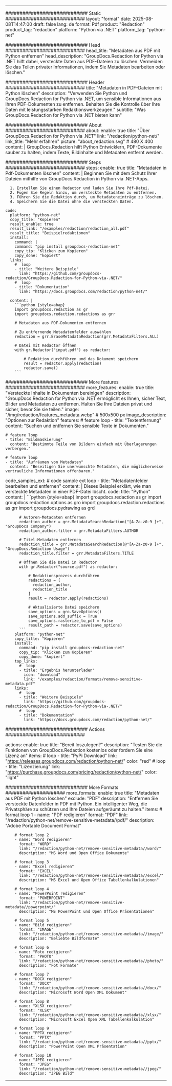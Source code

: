 
---
############################# Static ############################
layout: "format"
date:  2025-08-08T14:47:00
draft: false
lang: de
format: Pdf
product: "Redaction"
product_tag: "redaction"
platform: "Python via .NET"
platform_tag: "python-net"

############################# Head ############################
head_title: "Metadaten aus PDF mit Python entfernen"
head_description: "GroupDocs.Redaction for Python via .NET hilft dabei, versteckte Daten aus PDF-Dateien zu löschen. Vermeiden Sie das Teilen privater Informationen, indem Sie Metadaten bearbeiten oder löschen."

############################# Header ############################
title: "Metadaten in PDF-Dateien mit Python löschen" 
description: "Verwenden Sie Python und GroupDocs.Redaction for Python via .NET, um sensible Informationen aus Ihren PDF-Dokumenten zu entfernen. Behalten Sie die Kontrolle über Ihre Daten mit leistungsstarken Redaktionswerkzeugen."
subtitle: "Was GroupDocs.Redaction for Python via .NET bieten kann" 

############################# About ############################
about:
    enable: true
    title: "Über GroupDocs.Redaction for Python via .NET"
    link: "/redaction/python-net/"
    link_title: "Mehr erfahren"
    picture: "about_redaction.svg" # 480 X 400
    content: |
       GroupDocs.Redaction hilft Python Entwicklern, PDF-Dokumente sauber zu halten, indem Texte, Bildinhalte und Metadaten entfernt werden.

############################# Steps ############################
steps:
    enable: true
    title: "Metadaten in Pdf-Dokumenten löschen"
    content: |
      Beginnen Sie mit dem Schutz Ihrer Dateien mithilfe von GroupDocs.Redaction in Python via .NET-Apps.
      
      1. Erstellen Sie einen Redactor und laden Sie Ihre Pdf-Datei.
      2. Fügen Sie Regeln hinzu, um versteckte Metadaten zu entfernen.
      3. Führen Sie die Redaktion durch, um Metadateneinträge zu löschen.
      4. Speichern Sie die Datei ohne die versteckten Daten.
   
    code:
      platform: "python-net"
      copy_title: "Kopieren"
      result_enable: true
      result_link: "/examples/redaction/redaction_all.pdf"
      result_title: "Beispielredaktionen"
      install:
        command: |
        command: "pip install groupdocs-redaction-net"
        copy_tip: "Klicken zum Kopieren"
        copy_done: "kopiert"
      links:
        #  loop
        - title: "Weitere Beispiele"
          link: "https://github.com/groupdocs-redaction/GroupDocs.Redaction-for-Python-via-.NET/"
        #  loop
        - title: "Dokumentation"
          link: "https://docs.groupdocs.com/redaction/python-net/"
          
      content: |
        ```python {style=abap}
        import groupdocs.redaction as gr
        import groupdocs.redaction.redactions as grr

        # Metadaten aus PDF-Dokumenten entfernen

        # Zu entfernende Metadatenfelder auswählen
        redaction = grr.EraseMetadataRedaction(grr.MetadataFilters.ALL)

        # Datei mit Redactor öffnen
        with gr.Redactor("input.pdf") as redactor:

            # Redaktion durchführen und das Dokument speichern
            result = redactor.apply(redaction)
            redactor.save()
        ```            


############################# More features ############################
more_features:
  enable: true
  title: "Versteckte Inhalte in Dokumenten bereinigen"
  description: "GroupDocs.Redaction for Python via .NET ermöglicht es Ihnen, sicher Text, Bilder und Metadaten zu entfernen. Halten Sie Ihre Dateien privat und sicher, bevor Sie sie teilen."
  image: "/img/redaction/features_metadata.webp" # 500x500 px
  image_description: "Optionen zur Redaktion"
  features:
    # feature loop
    - title: "Textentfernung"
      content: "Suchen und entfernen Sie sensible Texte in Dokumenten."

    # feature loop
    - title: "Bildmaskierung"
      content: "Bestimmte Teile von Bildern einfach mit Überlagerungen verbergen."

    # feature loop
    - title: "Aufräumen von Metadaten"
      content: "Beseitigen Sie unerwünschte Metadaten, die möglicherweise vertrauliche Informationen offenbaren."
      
  code_samples_ext:
    # code sample ext loop
    - title: "Metadatenfelder bearbeiten und entfernen"
      content: |
        Dieses Beispiel erklärt, wie man versteckte Metadaten in einer PDF-Datei löscht.
      code:
        title: "Python"
        content: |
          ```python {style=abap}
          import groupdocs.redaction as gr
          import groupdocs.redaction.options as gro
          import groupdocs.redaction.redactions as grr
          import groupdocs.pydrawing as grd

          # Autoren-Metadaten entfernen
          redaction_author = grr.MetadataSearchRedaction("[A-Za-z0-9 ]+", "GroupDocs Company")
          redaction_author.filter = grr.MetadataFilters.AUTHOR

          # Titel-Metadaten entfernen
          redaction_title = grr.MetadataSearchRedaction(@"[A-Za-z0-9 ]+", "GroupDocs.Redaction Usage")
          redaction_title.filter = grr.MetadataFilters.TITLE

          # Öffnen Sie die Datei in Redactor
          with gr.Redactor("source.pdf") as redactor:

              # Redaktionsprozess durchführen
              redactions = [
                redaction_author,
                redaction_title
              ]
              result = redactor.apply(redactions)

              # Aktualisierte Datei speichern
              save_options = gro.SaveOptions()
              save_options.add_suffix = True
              save_options.rasterize_to_pdf = False
              result_path = redactor.save(save_options)
          ```
        platform: "python-net"
        copy_title: "Kopieren"
        install:
          command: "pip install groupdocs-redaction-net"
          copy_tip: "Klicken zum Kopieren"
          copy_done: "kopiert"
        top_links:
          #  loop
          - title: "Ergebnis herunterladen"
            icon: "download"
            link: "/examples/redaction/formats/remove-sensitive-metadata.pdf"
        links:
          #  loop
          - title: "Weitere Beispiele"
            link: "https://github.com/groupdocs-redaction/GroupDocs.Redaction-for-Python-via-.NET/"
          #  loop
          - title: "Dokumentation"
            link: "https://docs.groupdocs.com/redaction/python-net/"


############################# Actions ############################

actions:
  enable: true
  title: "Bereit loszulegen?"
  description: "Testen Sie die Funktionen von GroupDocs.Redaction kostenlos oder fordern Sie eine Lizenz an"
  items:
    #  loop
    - title: "PyPi Download"
      link: "https://releases.groupdocs.com/redaction/python-net/"
      color: "red"
        #  loop
    - title: "Lizenzierung"
      link: "https://purchase.groupdocs.com/pricing/redaction/python-net/"
      color: "light"


############################# More Formats #####################
more_formats:
    enable: true
    title: "Metadaten aus PDF mit Python löschen"
    exclude: "PDF"
    description: "Entfernen Sie versteckte Datenfelder in PDF mit Python. Ein intelligenter Weg, die Privatsphäre zu schützen und Ihre Dateien aufgeräumt zu halten."
    items: 
        # format loop 1
        - name: "PDF redigieren"
          format: "PDF"
          link: "/redaction/python-net/remove-sensitive-metadata//pdf/"
          description: "Adobe Portable Document Format"

        # format loop 2
        - name: "Word redigieren"
          format: "WORD"
          link: "/redaction/python-net/remove-sensitive-metadata//word/"
          description: "MS Word und Open Office Dokumente"
          
        # format loop 3
        - name: "Excel redigieren"
          format: "EXCEL"
          link: "/redaction/python-net/remove-sensitive-metadata//excel/"
          description: "MS Excel und Open Office Tabellenkalkulationen"

        # format loop 4
        - name: "PowerPoint redigieren"
          format: "POWERPOINT"
          link: "/redaction/python-net/remove-sensitive-metadata//powerpoint/"
          description: "MS PowerPoint und Open Office Präsentationen"

        # format loop 5
        - name: "Bild redigieren"
          format: "IMAGE"
          link: "/redaction/python-net/remove-sensitive-metadata//image/"
          description: "Beliebte Bildformate"

        # format loop 6
        - name: "Foto redigieren"
          format: "PHOTO"
          link: "/redaction/python-net/remove-sensitive-metadata//photo/"
          description: "Fot Formate"

        # format loop 7
        - name: "DOCX redigieren"
          format: "DOCX"
          link: "/redaction/python-net/remove-sensitive-metadata//docx/"
          description: "Microsoft Word Open XML Dokument"
          
        # format loop 8
        - name: "XLSX redigieren"
          format: "XLSX"
          link: "/redaction/python-net/remove-sensitive-metadata//xlsx/"
          description: "Microsoft Excel Open XML Tabellenkalkulation"
          
        # format loop 9
        - name: "PPTX redigieren"
          format: "PPTX"
          link: "/redaction/python-net/remove-sensitive-metadata//pptx/"
          description: "PowerPoint Open XML Präsentation"

        # format loop 10
        - name: "JPEG redigieren"
          format: "JPEG"
          link: "/redaction/python-net/remove-sensitive-metadata//jpeg/"
          description: "JPEG Bild"


---